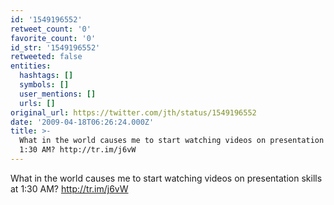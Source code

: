 ```yaml
---
id: '1549196552'
retweet_count: '0'
favorite_count: '0'
id_str: '1549196552'
retweeted: false
entities:
  hashtags: []
  symbols: []
  user_mentions: []
  urls: []
original_url: https://twitter.com/jth/status/1549196552
date: '2009-04-18T06:26:24.000Z'
title: >-
  What in the world causes me to start watching videos on presentation skills at
  1:30 AM? http://tr.im/j6vW
---
```


What in the world causes me to start watching videos on presentation skills at 1:30 AM? http://tr.im/j6vW